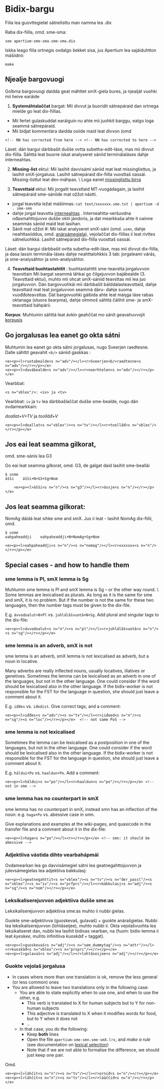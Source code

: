 

Bidix-bargu
===========

Fiila lea guovttegielat sátnelisttu man namma lea .dix

Raba dix-fiilla, omd. sme-sma: 

`see apertium-sme-sma.sme-sma.dix`


Iskka leago fiila ortnegis ovdalgo šekket sisa, jus Apertium lea sajáiduhtton mášiidnii: 

`make`


## Njealje bargovuogi

Golbma bargovuogi daidda geat máhttet smX-giela bures, ja njealját vuohki mii heive earáide

1. **Systemáhtalaččat** bargat: Mii divvut ja buoridit sátnepáraid dan ortnega mielde go leat dix-fiillas.

- Mii fertet gulaskuddat earáiguin nu ahte mii juohkit barggu, eatgo loga seammá sátnepáraid.
- Mii bidjat kommentára daidda osiide maid leat divvon (omd 

``` 
<!-- NN has corrected from here --> <!-- NN has corrected to here --> 
```


Láset: dán bargui dárbbašit dušše ovtta subetha-edit-láse, mas mii divvut dix-fiilla. Sáhttá leat buorre iskat analyseret sániid terminálaláses dahje interneahtas. 

2. **Missing-list** ektui: Mii lasihit davvisámi sániid mat leat missinglisttus, ja lasihit smX-jorgalusa. Lasihit sátnepáraid dix-fiilla vuosttaš oassái. Missing-listtut leat dev-máhpas.  \\ Loga eanet [missinglisttu birra](/mt/infra/MissingList.html)

3. **Teavsttaid** ektui: Mii jorgalit teavsttaid MT-vuogádagain, ja lasihit sátnepáraid sme-sániide mat ožžot nástti.
- jorgal teavstta iežat mášiinnas: `cat text/xxxxxxx.sme.txt | apertium -d . sme-smn ` 
- dahje jorgal teavstta [interneahtas](https://gtweb.uit.no/mt/testing/) . Interneahtta-veršuvdna ođasmahttojuvvo dušše oktii jándoris, ja dat mearkkaša ahte it oainne seammás sániid maid leat lasihan.
- Sánit mat ožžot #: Mii iskat analyseret smX-sáni (omd. `usmn`, dahje neahttasiiddus, omd. [anársámegiela](http://giellatekno.uit.no/cgi/d-smn.sme.html)), vejolaččat dix-fiillas ii leat rivttes sátneluohkká. Lasihit sátnepáraid dix-fiilla vuosttaš oassái.

Láset: dán bargui dárbbašit ovtta subetha-edit-láse, mas mii divvut dix-fiilla, ja dasa lassin terminála-láses dahje neahttalohkkis 3 tab: jorgaleami várás, ja sme-analysáhtor ja smn-analysáhtor.


4. **Teavsttaid buohtastahttit** : buohtastahttit sme-teavstta jorgaluvvon teavsttain
Mii bargat seammá láhkai go čilgejuvvon bajábealde (3. Teavsttaid ektui), muhto mii ohcat smX-sániid teavsttas mii lea juo jorgaluvvon.
Dán bargovuohkái mii dárbbašit bálddalasteavsttaid, dahje teavsttaid mat leat jorgaluvvon seammá dáru- dahje suoma vuođđoteavsttas. Dát bargovuohki gáibida ahte leat máŋga láse rabas oktanaga (stuora šearpma), dahje olmmoš sáhttá čálihit sme- ja smX-teavsttaid báhpárii.


**Korpus**: Muhtumin sáhttá leat ávkin geahččat mo sánit geavahuvvojit [korpusis](http://gtweb.uit.no/korp/)




## Go jorgalusas lea eanet go okta sátni

Muhtumin lea eanet go okta sátni jorgalusas, nugo Sveerjen raedtesne. Dalle sáhttit geavahit `<b/>` sániid gaskkas :


```
<e><p><l>ruotabealde<s n="adv"/></l><r>Sveerjen<b/>raedtesne<s n="adv"/></r></p></e>
<e><p><l>davábealde<s n="adv"/></l><r>noerhtelen<s n="adv"/></r></p></e> 

```

Vearbbat:

```
<s n="vblex"/>: <iv> ja <tv>
```

Vearbbat: `iv` ja `tv` lea dárbbašlaččat dušše sme-bealde, nugo dán ovdamearkkain:

*doallat+V+TV* ja *toollâđ+V*

```
<e><p><l>doallat<s n="vblex"/><s n="tv"/></l><r>toollâđ<s n="vblex"/></r></p></e>
```


## Jos eai leat seamma gilkorat, 

omd. sme-sánis lea G3 

Go eai leat seamma gilkorat, omd. G3, de galgat daid lasihit sme-beallái

```
$ usme
ášši	ášši+N+G3+Sg+Nom 
```


```
    <e><p><l>ášši<s n="n"/><s n="g3"/></l><r>ássje<s n="n"/></r></p></e> 
```


## Jos leat seamma gilkorat: 

NomAg dáidá leat sihke sme and smX. Jus ii leat - lasihit NomAg dix-fiilii, omd.


```
$ usme
oahpaheaddji	oahpaheaddji+N+NomAg+Sg+Nom
```


```
<e><p><l>oahpaheaddji<s n="n"/><s n="nomag"/></l><r>xxxxxxx<s n="n"/></r></p></e> 
```


## Special cases - and how to handle them 


### sme lemma is Pl, smX lemma is Sg 

Muhtumin sme lemma is Pl and smX lemma is Sg – or the other way round. \\
Some lemmas are lexicalised as plurals. As long as it is the same for sme and smX, it is no problem. But if the number is not the same for these two languages, then the number tags must be given to the dix-file.  


E.g. `ávvodoalut+N+Pl` vs. `juhlálâšvuotâ+N+Sg`. Add plural and singular tags to the dix-file:

```
<e><p><l>ávvodoalut<s n="n"/><s n="pl"/></l><r>juhlálâšvuotâ<s n="n"/><s n="sg"/></r></p></e>
```




### sme lemma is an adverb, smX is not

sme lemma is an adverb, smX lemma is not lexicalised as adverb, but a noun in locative. 

Many adverbs are really inflected nouns, usually locatives, illatives or genetives. Sometimes the lemma can be lexicalised as an adverb in one of the languages, but not in the other language. One could consider if the word should be lexicalised also in the other language. If the bidix-worker is not responsible for the FST for the language in question, she should just leave a comment about it.


E.g. `iđđes` vs. `iđedist`. Give correct tags, and a comment:


```
<e><p><l>iđđes<s n="adv"/><s n="tv"/></l><r>iiđeed<s n="n"/><s n="sg"/><s n="loc"/></r></p></e>  <!-- not same PoS -->
```


### sme lemma is not lexicalised

Sometimes the lemma can be lexicalised as a postposition in one of the languages, but not in the other language. One could consider if the word should be lexicalised also in the other language. If the bidix-worker is not responsible for the FST for the language in question, she should just leave a comment about it.


E.g. `háldui+Po` vs. `haaldun+Po`. Add a comment:

```
<e><p><l>háldui<s n="po"/></l><r>haaldun<s n="po"/></r></p></e> <!-- not in sme -->
```


### sme lemma has no counterpart in smX

sme lemma has no counterpart in smX, instead smn has an inflection of the noun: e.g. `haga+Po` vs. abessive case in smn. 

Give explanations and examples at the wiki-pages, and quasicode in the transfer file and a comment about it in the dix-file:


```
<e><p><l>haga<s n="po"/></l><r></r></p></e> <!-- smn: it should be abessive -->
```


### Adjektiiva vástida dihto vearbahápmái

Ovdamearkan lea go davvisámegiel sátni lea geatnegahttojuvvon ja julevsámegielas lea adjektiiva bákkulasj:

```
<e><p><l>geatnegahttit<s n="vblex"/><s n="tv"/><s n="der_passl"/><s n="vblex"/><s n="iv"/><s n="prfprc"/></l><r>bákkulasj<s n="adj"/><s n="sg"/><s n="nom"/></r></p></e>
```

### Leksikaliserejuvvon adjektiiva dušše sme:as

Leksikaliserejuvvon adjektiiva sme:as muhto ii nubbi gielas.

Guokte sme-adjektiivva (guoskevaš, gulavaš) + guokte <prsprc> anárašgielas. Nubbi lea leksikaliserejuvvon (lohtâseijee), muhto nubbi ii. Okta vejolašvuohta lea leksikaliseret dan, nubbi lea lasihit bidixas vearban, na (fuom: bidix-lemma ii leat *kyeskee*, muhto infinitiiva *kuoskâđ* + taggat).


```
<e><p><l>guoskevaš<s n="adj"/><s n="sem_dummytag"/><s n="attr"/></l><r>kuoskâđ<s n="vblex"/><s n="prsprc"/></r></p></e>
<e><p><l>gulavaš<s n="adj"/></l><r>lohtâseijee<s n="adj"/></r></p></e>
```


### Guokte vejolaš jorgalusa

- In cases where more than one translation is ok, remove the less general (or less common) ones
- You are allowed to leave two translations only in the following case:
	- You are able to state explicitly when to use one, and when to use the other, e.g.
		- This verb is translated to X for human subjects but to Y for non-human subjects
		- This adjective is translated to X when it modifies words for food, but to Y when it does not
		- ..
	- In that case, you do the following:
		- Keep **both** lines
		- Open the file `apertium-sme-smn.sme-smX.lrx`, and *make a rule* 
    (see documentation on [lexical selection](LexicalSelection.html))
		- Note that if we are not able to formalise the difference, we should just keep one pair.


Omd.

```
<e><p><l>láhčit<s n="n"/><s n="tv"/></l><r>orniđ<s n="n"/></r></p></e> 
<e><p><l>láhčit<s n="n"/><s n="tv"/></l><r>lääččiđ<s n="n"/></r></p></e> 
```


